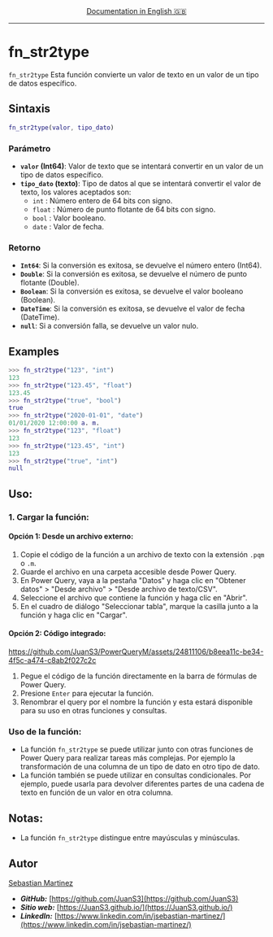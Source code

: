 <div align="center">
    <a href="README.md">Documentation in English 🇬🇧</a>
</div>

<hr>

# fn_str2type

`fn_str2type` Esta función convierte un valor de texto en un valor de un tipo de datos específico.

## Sintaxis

```m
fn_str2type(valor, tipo_dato)
```

### Parámetro

- **`valor` (Int64)**: Valor de texto que se intentará convertir en un valor de un tipo de datos específico.
- **`tipo_dato` (texto)**: Tipo de datos al que se intentará convertir el valor de texto, los valores aceptados son:
    - `int` : Número entero de 64 bits con signo.
    - `float` : Número de punto flotante de 64 bits con signo.
    - `bool` : Valor booleano.
    - `date` : Valor de fecha.

### Retorno

- **`Int64`**: Si la conversión es exitosa, se devuelve el número entero (Int64).
- **`Double`**: Si la conversión es exitosa, se devuelve el número de punto flotante (Double).
- **`Boolean`**: Si la conversión es exitosa, se devuelve el valor booleano (Boolean).
- **`DateTime`**: Si la conversión es exitosa, se devuelve el valor de fecha (DateTime).
- **`null`**: Si a conversión falla, se devuelve un valor nulo.

## Examples
```m
>>> fn_str2type("123", "int")
123
>>> fn_str2type("123.45", "float")
123.45
>>> fn_str2type("true", "bool")
true
>>> fn_str2type("2020-01-01", "date")
01/01/2020 12:00:00 a. m.
>>> fn_str2type("123", "float")
123
>>> fn_str2type("123.45", "int")
123
>>> fn_str2type("true", "int")
null
```

## Uso:

### 1. Cargar la función:

#### Opción 1: Desde un archivo externo:

1. Copie el código de la función a un archivo de texto con la extensión `.pqm` o `.m`.
2. Guarde el archivo en una carpeta accesible desde Power Query.
3. En Power Query, vaya a la pestaña "Datos" y haga clic en "Obtener datos" > "Desde archivo" > "Desde archivo de texto/CSV".
4. Seleccione el archivo que contiene la función y haga clic en "Abrir".
5. En el cuadro de diálogo "Seleccionar tabla", marque la casilla junto a la función y haga clic en "Cargar".

#### Opción 2: Código integrado:

https://github.com/JuanS3/PowerQueryM/assets/24811106/b8eea11c-be34-4f5c-a474-c8ab2f027c2c

1. Pegue el código de la función directamente en la barra de fórmulas de Power Query.
2. Presione `Enter` para ejecutar la función.
3. Renombrar el query por el nombre la función y esta estará disponible para su uso en otras funciones y consultas.

### Uso de la función:

- La función `fn_str2type` se puede utilizar junto con otras funciones de Power Query para realizar tareas más complejas. Por ejemplo la transformación de una columna de un tipo de dato en otro tipo de dato.
- La función también se puede utilizar en consultas condicionales. Por ejemplo, puede usarla para devolver diferentes partes de una cadena de texto en función de un valor en otra columna.

## Notas:

- La función `fn_str2type` distingue entre mayúsculas y minúsculas.

## Autor

[Sebastian Martinez](https://JuanS3.github.io/)

  - ***GitHub:*** [https://github.com/JuanS3](https://github.com/JuanS3)
  - ***Sitio web:*** [https://JuanS3.github.io/](https://JuanS3.github.io/)
  - ***LinkedIn:*** [https://www.linkedin.com/in/jsebastian-martinez/](https://www.linkedin.com/in/jsebastian-martinez/)


